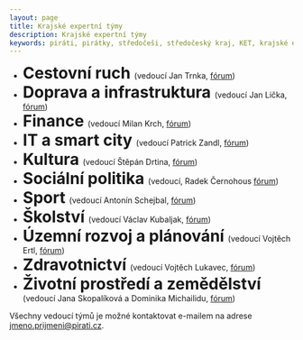 ```yaml
---
layout: page
title: Krajské expertní týmy
description: Krajské expertní týmy
keywords: piráti, pirátky, středočeši, středočeský kraj, KET, krajské expertní týmy
---
```


* <span style="font-size:200%;font-weight:bold;">Cestovní ruch </span> (vedoucí Jan Trnka, [fórum](https://forum.pirati.cz/viewforum.php?f=1276))
* <span style="font-size:200%;font-weight:bold;">Doprava a infrastruktura </span> (vedoucí Jan Lička, [fórum](https://forum.pirati.cz/viewforum.php?f=1277))
* <span style="font-size:200%;font-weight:bold;">Finance </span> (vedoucí Milan Krch, [fórum](https://forum.pirati.cz/viewforum.php?f=1278))
* <span style="font-size:200%;font-weight:bold;">IT a smart city </span> (vedoucí Patrick Zandl, [fórum](https://forum.pirati.cz/viewforum.php?f=1279))
* <span style="font-size:200%;font-weight:bold;">Kultura </span> (vedoucí Štěpán Drtina, [fórum](https://forum.pirati.cz/viewforum.php?f=1281))
* <span style="font-size:200%;font-weight:bold;">Sociální politika </span> (vedoucí, Radek Černohous [fórum](https://forum.pirati.cz/viewforum.php?f=1283))
* <span style="font-size:200%;font-weight:bold;">Sport </span> (vedoucí Antonín Schejbal, [fórum](https://forum.pirati.cz/viewforum.php?f=1284))
* <span style="font-size:200%;font-weight:bold;">Školství </span> (vedoucí Václav Kubaljak, [fórum](https://forum.pirati.cz/viewforum.php?f=1285))
* <span style="font-size:200%;font-weight:bold;">Územní rozvoj a plánování </span> (vedoucí Vojtěch Ertl, [fórum](https://forum.pirati.cz/viewforum.php?f=1286))
* <span style="font-size:200%;font-weight:bold;">Zdravotnictví </span> (vedoucí Vojtěch Lukavec, [fórum](https://forum.pirati.cz/viewforum.php?f=1287))
* <span style="font-size:200%;font-weight:bold;">Životní prostředí a zemědělství </span> (vedoucí Jana Skopalíková a Dominika Michailidu, [fórum](https://forum.pirati.cz/viewforum.php?f=1288))

Všechny vedoucí týmů je možné kontaktovat e-mailem na adrese jmeno.prijmeni@pirati.cz.
